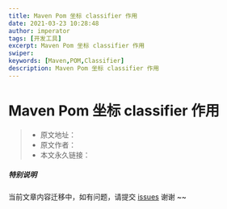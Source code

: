 ```yaml
---
title: Maven Pom 坐标 classifier 作用
date: 2021-03-23 10:28:48
author: imperator
tags: [开发工具]
excerpt: Maven Pom 坐标 classifier 作用
swiper:
keywords: [Maven,POM,Classifier]
description: Maven Pom 坐标 classifier 作用
---
```


# Maven Pom 坐标 classifier 作用

> * 原文地址：[]()
> * 原文作者：[]()
> * 本文永久链接：[]()

##### **特别说明**

当前文章内容迁移中，如有问题，请提交 [issues](https://github.com/Starrier/starrier.github.io/issues) 谢谢 ~~


